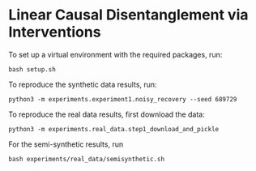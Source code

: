 # Linear Causal Disentanglement via Interventions

To set up a virtual environment with the required packages, run:
```
bash setup.sh
```

To reproduce the synthetic data results, run:
```
python3 -m experiments.experiment1.noisy_recovery --seed 689729
```

To reproduce the real data results, first download the data:
```
python3 -m experiments.real_data.step1_download_and_pickle
```
For the semi-synthetic results, run
```
bash experiments/real_data/semisynthetic.sh
```